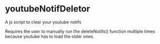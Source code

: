 # youtubeNotifDeletor
A js script to clear your youtube notifs

Requires the user to manually run the deleteNotifs() function multiple times because youtube has to load the older ones.
